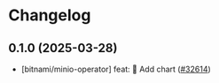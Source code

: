 # Changelog

## 0.1.0 (2025-03-28)

* [bitnami/minio-operator] feat: :tada: Add chart ([#32614](https://github.com/bitnami/charts/pull/32614))
